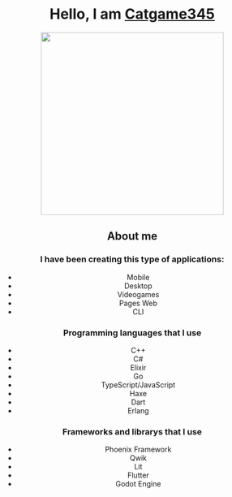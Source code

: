 <div align="center">
  <h1>Hello, I am <a href="https://github.com/catgame345">Catgame345</a></h1>
  <img height="360px" width="360px" src="https://www.dropbox.com/scl/fi/myepc079fcnrd0xbu7equ/5916055.jpg?rlkey=q80s4cxu0w44adbtdkctw5f86&st=qpd83y18&dl=0&raw=1" />
  <div>
    <h2>About me</h2>
    <h3>I have been creating this type of applications: </h3>
    <ul>
      <li>Mobile</li>
      <li>Desktop</li>
      <li>Videogames</li>
      <li>Pages Web</li>
      <li>CLI</li>
    </ul>
  </div>
  
  <div>
    <h3>Programming languages that I use</h3>
    <ul>
      <li>C++</li>
      <li>C#</li>
      <li>Elixir</li>
      <li>Go</li>
      <li>TypeScript/JavaScript</li>
      <li>Haxe</li>
      <li>Dart</li>
      <li>Erlang</li>
    </ul>
  </div>
  <div>
    <h3>Frameworks and librarys that I use</h3>
    <ul>
      <li>Phoenix Framework</li>
      <li>Qwik</li>
      <li>Lit</li>
      <li>Flutter</li>
      <li>Godot Engine</li>
    </ul>
  </div>
</div>
